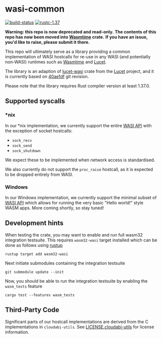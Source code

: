 # wasi-common
[![build-status]][actions] [![rustc-1.37]][rustc]

[build-status]: https://github.com/CraneStation/wasi-common/workflows/Continuous%20Integration/badge.svg
[actions]: https://github.com/CraneStation/wasi-common/actions
[rustc-1.37]: https://img.shields.io/badge/rustc-1.37+-lightgray.svg
[rustc]: https://blog.rust-lang.org/2019/08/15/Rust-1.37.0.html
[Wasmtime]: https://github.com/CraneStation/wasmtime
[Lucet]: https://github.com/fastly/lucet
[lucet-wasi]: https://github.com/fastly/lucet/tree/master/lucet-wasi
[lucet-wasi-tracker]: https://github.com/fastly/lucet/commit/40ae1df64536250a2b6ab67e7f167d22f4aa7f94
[WASI API]: https://github.com/CraneStation/wasmtime/blob/master/docs/WASI-api.md

**Warning: this repo is now deprecated and read-only.**
**The contents of this repo has now been moved into [Wasmtime] crate.**
**If you have an issue, you'd like to raise, please submit it there.**

This repo will ultimately serve as a library providing a common implementation of
WASI hostcalls for re-use in any WASI (and potentially non-WASI) runtimes
such as [Wasmtime] and [Lucet].

The library is an adaption of [lucet-wasi] crate from the [Lucet] project, and it is
currently based on [40ae1df][lucet-wasi-tracker] git revision.

Please note that the library requires Rust compiler version at least 1.37.0.

## Supported syscalls

### *nix
In our *nix implementation, we currently support the entire [WASI API]
with the exception of socket hostcalls:
- `sock_recv`
- `sock_send`
- `sock_shutdown`

We expect these to be implemented when network access is standardised.

We also currently do not support the `proc_raise` hostcall, as it is expected to
be dropped entirely from WASI.

### Windows
In our Windows implementation, we currently support the minimal subset of [WASI API]
which allows for running the very basic "Hello world!" style WASM apps. More coming shortly,
so stay tuned!

## Development hints
When testing the crate, you may want to enable and run full wasm32 integration testsuite. This
requires `wasm32-wasi` target installed which can be done as follows using [rustup]

```
rustup target add wasm32-wasi
```

[rustup]: https://rustup.rs

Next initiate submodules containing the integration testsuite

```
git submodule update --init
```

Now, you should be able to run the integration testsuite by enabling the `wasm_tests` feature

```
cargo test --features wasm_tests
```

## Third-Party Code
Significant parts of our hostcall implementations are derived from the C implementations in
`cloudabi-utils`. See [LICENSE.cloudabi-utils](LICENSE.cloudabi-utils) for license information.
